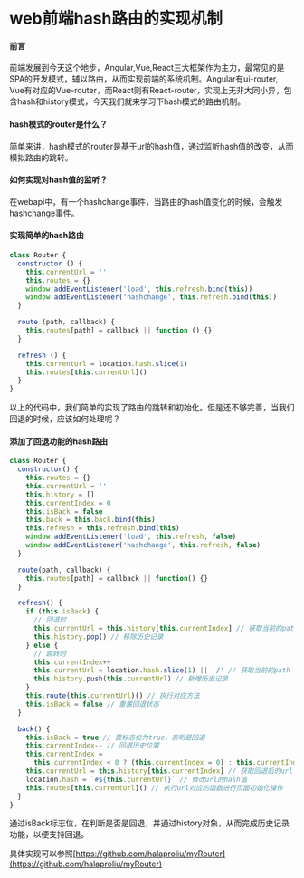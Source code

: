 # web前端hash路由的实现机制

#### 前言
前端发展到今天这个地步，Angular,Vue,React三大框架作为主力，最常见的是SPA的开发模式，辅以路由，从而实现前端的系统机制。Angular有ui-router, Vue有对应的Vue-router，而React则有React-router，实现上无非大同小异，包含hash和history模式，今天我们就来学习下hash模式的路由机制。

#### hash模式的router是什么？
简单来讲，hash模式的router是基于url的hash值，通过监听hash值的改变，从而模拟路由的跳转。

#### 如何实现对hash值的监听？
在webapi中，有一个hashchange事件，当路由的hash值变化的时候，会触发hashchange事件。

#### 实现简单的hash路由

```js
class Router {
  constructor () {
    this.currentUrl = ''
    this.routes = {}
    window.addEventListener('load', this.refresh.bind(this))
    window.addEventListener('hashchange', this.refresh.bind(this))
  }

  route (path, callback) {
    this.routes[path] = callback || function () {}
  }

  refresh () {
    this.currentUrl = location.hash.slice(1)
    this.routes[this.currentUrl]()
  }
}
```

以上的代码中，我们简单的实现了路由的跳转和初始化。但是还不够完善，当我们回退的时候，应该如何处理呢？

#### 添加了回退功能的hash路由

```js
class Router {
  constructor() {
    this.routes = {}
    this.currentUrl = ''
    this.history = []
    this.currentIndex = 0
    this.isBack = false
    this.back = this.back.bind(this)
    this.refresh = this.refresh.bind(this)
    window.addEventListener('load', this.refresh, false)
    window.addEventListener('hashchange', this.refresh, false)
  }

  route(path, callback) {
    this.routes[path] = callback || function() {}
  }

  refresh() {
    if (this.isBack) {
      // 回退时
      this.currentUrl = this.history[this.currentIndex] // 获取当前的path（通过历史记录）
      this.history.pop() // 移除历史记录
    } else {
      // 跳转时
      this.currentIndex++
      this.currentUrl = location.hash.slice(1) || '/' // 获取当前的path（通过url上的hash值）
      this.history.push(this.currentUrl) // 新增历史记录
    }
    this.route(this.currentUrl)() // 执行对应方法
    this.isBack = false // 重置回退状态
  }

  back() {
    this.isBack = true // 置标志位为true，表明是回退
    this.currentIndex-- // 回退历史位置
    this.currentIndex =
      this.currentIndex < 0 ? (this.currentIndex = 0) : this.currentIndex // 获取回退后的历史位置
    this.currentUrl = this.history[this.currentIndex] // 获取回退后的url
    location.hash = `#${this.currentUrl}` // 修改url的hash值
    this.routes[this.currentUrl]() // 执行url对应的函数进行页面初始化操作
  }
}
```

通过isBack标志位，在判断是否是回退，并通过history对象，从而完成历史记录功能，以便支持回退。

具体实现可以参照[https://github.com/halaproliu/myRouter](https://github.com/halaproliu/myRouter)

